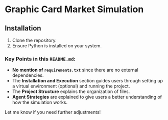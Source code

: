 # Graphic Card Market Simulation

## Installation

1. Clone the repository.
2. Ensure Python is installed on your system.


### Key Points in this `README.md`:

- **No mention of `requirements.txt`** since there are no external dependencies.
- The **Installation and Execution** section guides users through setting up a virtual environment (optional) and running the project.
- The **Project Structure** explains the organization of files.
- **Agent Strategies** are explained to give users a better understanding of how the simulation works.

Let me know if you need further adjustments!
